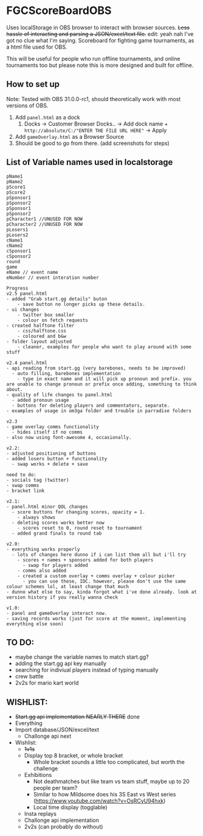 # FGCScoreBoardOBS

Uses localStorage in OBS browser to interact with browser sources. ~~Less hassle of interacting and parsing a JSON/excel/text file.~~ edit: yeah nah I've got no clue what I'm saying.
Scoreboard for fighting game tournaments, as a html file used for OBS.

This will be useful for people who run offline tournaments, and online tournaments too but please note this is more designed and built for offline. 

## How to set up
Note: Tested with OBS 31.0.0-rc1, should theoretically work with most versions of OBS.

1. Add ```panel.html``` as a dock
   1. Docks -> Customer Browser Docks.. -> Add dock name + ```http://absolute/C:/"ENTER THE FILE URL HERE"``` -> Apply
2. Add ```gameOverlay.html``` as a Browser Source
3. Should be good to go from there. (add screenshots for steps)

## List of Variable names used in localstorage
```
pName1
pName2
pScore1
pScore2
pSponsor1
pSponsor2
pSponsor1
pSponsor2
pCharacter1 //UNUSED FOR NOW
pCharacter2 //UNUSED FOR NOW
pLosers1
pLosers2
cName1
cName2
cSponsor1
cSponsor2
round
game
eName // event name
eNumber // event interation number 
```

```
Progress
v2.5 panel.html
- added "Grab start.gg details" buton
    - save button no longer picks up these details. 
- ui changes
    - twitter box smaller
    - colour on fetch requests
- created halftone filter
    - css/halftone.css
    - coloured and b&w
- folder layout adjusted 
    - cleaner, examples for people who want to play around with some stuff

v2.4 panel.html
- api reading from start.gg (very barebones, needs to be improved)
  - auto filling, barebones implementation
    - type in exact name and it will pick up pronoun and prefix. you are unable to change pronoun or prefix once adding, something to think about. 
- quality of life changes to panel.html
  - added pronoun usage
  - buttons for deleting players and commentators, separate. 
- examples of usage in om3ga folder and trouble in parradise folders

v2.3 
- game overlay comms functionality 
  - hides itself if no comms
- also now using font-awesome 4, occasionally. 

v2.2: 
- adjusted positioning of buttons
- added losers button + functionality   
  - swap works + delete + save

need to do:
- socials tag (twitter)
- swap comms 
- bracket link

v2.1:
- panel.html minor QOL changes
  - score buttons for changing scores, opacity = 1. 
    - always shows
  - deleting scores works better now
    - scores reset to 0, round reset to tournament 
  - added grand finals to round tab

v2.0:
- everything works properly
  - lots of changes here dunno if i can list them all but i'll try
    - scores + names + sponsors added for both players
      - swap for players added
    - comms also added
    - created a custom overlay + comms overlay + colour picker
      - you can use these, IDC. however, please don't use the same colour schemes lol, at least change that much 
- dunno what else to say, kinda forgot what i've done already. look at version history if you really wanna check

v1.0:
- panel and gameOverlay interact now. 
- saving records works (just for score at the moment, implementing everything else soon)

```


## TO DO:
- maybe change the variable names to match start.gg? 
- adding the start.gg api key manually
- searching for indiviual players instead of typing manually
- crew battle
- 2v2s for mario kart world

## WISHLIST: 
- ~~Start.gg api implementation NEARLY THERE~~ done
- Everything
- Import database/JSON/excel/text
    - Challonge api next
- Wishlist: 
  - ~~1v1s~~
  - Display top 8 bracket, or whole bracket
    - Whole bracket sounds a little too complicated, but worth the challenge
  - Exhibitions
    - Not deathmatches but like team vs team stuff, maybe up to 20 people per team?
    - Similar to how Mildsome does his 3S East vs West series (https://www.youtube.com/watch?v=OsRCyU94hxk) 
    - Local time display (togglable) 
  - Insta replays 
  - Challonge api implementation 
  - 2v2s (can probably do without)